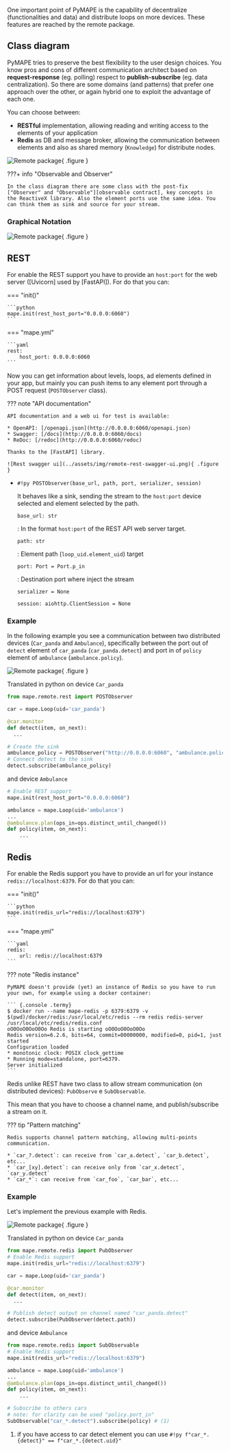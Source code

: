 One important point of PyMAPE is the capability of decentralize (functionalities and data) and distribute loops on more devices. These features are reached by the remote package.

## Class diagram

PyMAPE tries to preserve the best flexibility to the user design choices. You know pros and cons of different communication architect based on __request-response__ (eg. polling) respect to __publish-subscribe__ (eg. data centralization). So there are some domains (and patterns) that prefer one approach over the other, or again hybrid one to exploit the advantage of each one.  

You can choose between:

* __RESTful__ implementation, allowing reading and writing access to the elements of your application
* __Redis__ as DB and message broker, allowing the communication between elements and also as shared memory (`Knowledge`) for distribute nodes.

![Remote package](../assets/img/remote-package.png){ .figure }

???+ info "Observable and Observer"

    In the class diagram there are some class with the post-fix ["Observer" and "Observable"][observable contract], key concepts in the ReactiveX library. Also the element ports use the same idea. You can think them as sink and source for your stream. 

### Graphical Notation

![Remote package](../assets/img/remote-notation.png){ .figure }

## REST

For enable the REST support you have to provide an `host:port` for the web server ([Uvicorn] used by [FastAPI]). For do that you can:

=== "init()" 

    ```python
    mape.init(rest_host_port="0.0.0.0:6060")
    ```

=== "mape.yml"

    ```yaml
    rest:
        host_port: 0.0.0.0:6060
    ```

Now you can get information about levels, loops, ad elements defined in your app, but mainly you can push items to any element port through a POST request (`POSTObserver` class).  

??? note "API documentation"

    API documentation and a web ui for test is available:
    
    * OpenAPI: [/openapi.json](http://0.0.0.0:6060/openapi.json)
    * Swagger: [/docs](http://0.0.0.0:6060/docs)
    * ReDoc: [/redoc](http://0.0.0.0:6060/redoc)
    
    Thanks to the [FastAPI] library.
    
    ![Rest swagger ui](../assets/img/remote-rest-swagger-ui.png){ .figure }

* `#!py POSTObserver(base_url, path, port, serializer, session)` 

    It behaves like a sink, sending the stream to the `host:port` device selected and element selected by the path.

    `base_url: str`
    
    :   In the format `host:port` of the REST API web server target.
    
    `path: str`
    
    :   Element path (`loop_uid.element_uid`) target
    
    `port: Port = Port.p_in`
    
    :   Destination port where inject the stream
    
    `serializer = None`

    `session: aiohttp.ClientSession = None`

### Example

In the following example you see a communication between two distributed devices (`Car_panda` and `Ambulance`), specifically between the port out of `detect` element of `car_panda` (`car_panda.detect`) and port in of `policy` element of `ambulance` (`ambulance.policy`).

![Remote package](../assets/img/remote-rest-example.png){ .figure }

Translated in python on device `Car_panda`

```python
from mape.remote.rest import POSTObserver

car = mape.Loop(uid='car_panda')

@car.monitor
def detect(item, on_next):
  ...

# Create the sink
ambulance_policy = POSTObserver("http://0.0.0.0:6060", "ambulance.policy")
# Connect detect to the sink
detect.subscribe(ambulance_policy)
```

and device `Ambulance`

```python
# Enable REST support
mape.init(rest_host_port="0.0.0.0:6060")

ambulance = mape.Loop(uid='ambulance')
...
@ambulance.plan(ops_in=ops.distinct_until_changed())
def policy(item, on_next):
    ...  
```

## Redis

For enable the Redis support you have to provide an url for your instance `redis://localhost:6379`. For do that you can:

=== "init()"

    ```python
    mape.init(redis_url="redis://localhost:6379")
    ```

=== "mape.yml"

    ```yaml
    redis:
        url: redis://localhost:6379
    ```

??? note "Redis instance"

    PyMAPE doesn't provide (yet) an instance of Redis so you have to run your own, for example using a docker container:

    ``` {.console .termy}
    $ docker run --name mape-redis -p 6379:6379 -v $(pwd)/docker/redis:/usr/local/etc/redis --rm redis redis-server /usr/local/etc/redis/redis.conf
    oO0OoO0OoO0Oo Redis is starting oO0OoO0OoO0Oo
    Redis version=6.2.6, bits=64, commit=00000000, modified=0, pid=1, just started
    Configuration loaded
    * monotonic clock: POSIX clock_gettime
    * Running mode=standalone, port=6379.
    Server initialized
    ```

Redis unlike REST have two class to allow stream communication (on distributed devices): `PubObserve` e `SubObservable`. 

This mean that you have to choose a channel name, and publish/subscribe a stream on it.

??? tip "Pattern matching"

    Redis supports channel pattern matching, allowing multi-points communication.

    * `car_?.detect`: can receive from `car_a.detect`, `car_b.detect`, etc...
    * `car_[xy].detect`: can receive only from `car_x.detect`, `car_y.detect`
    * `car_*`: can receive from `car_foo`, `car_bar`, etc...

### Example

Let's implement the previous example with Redis.

![Remote package](../assets/img/remote-redis-example.png){ .figure }

Translated in python on device `Car_panda`

```python
from mape.remote.redis import PubObserver
# Enable Redis support
mape.init(redis_url="redis://localhost:6379")

car = mape.Loop(uid='car_panda')

@car.monitor
def detect(item, on_next):
  ...

# Publish detect output on channel named "car_panda.detect"
detect.subscribe(PubObserver(detect.path))
```

and device `Ambulance`

```python
from mape.remote.redis import SubObservable
# Enable Redis support
mape.init(redis_url="redis://localhost:6379")

ambulance = mape.Loop(uid='ambulance')
...
@ambulance.plan(ops_in=ops.distinct_until_changed())
def policy(item, on_next):
    ...

# Subscribe to others cars 
# note: for clarity can be used "policy.port_in"
SubObservable("car_*.detect").subscribe(policy) # (1)
```

1. if you have access to car detect element you can use `#!py f"car_*.{detect}" == f"car_*.{detect.uid}"`  